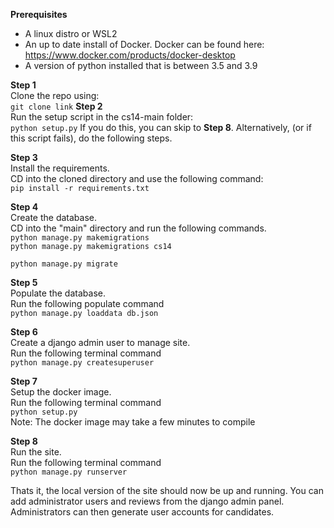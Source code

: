 **Prerequisites**
- A linux distro or WSL2
- An up to date install of Docker. Docker can be found here: https://www.docker.com/products/docker-desktop
- A version of python installed that is between 3.5 and 3.9

**Step 1** <br>
Clone the repo using: <br>
``
git clone link
``
**Step 2** <br>
Run the setup script in the cs14-main folder: <br>
``
python setup.py
``
If you do this, you can skip to **Step 8**.
Alternatively, (or if this script fails), do the following steps.<br>

**Step 3** <br>
Install the requirements. <br>
CD into the cloned directory and use the following command: <br>
``
pip install -r requirements.txt
``

**Step 4** <br>
Create the database. <br>
CD into the "main" directory and run the following commands.<br>
``
python manage.py makemigrations `` <br>
``
python manage.py makemigrations cs14 `` <br>

``
python manage.py migrate
``

**Step 5** <br>
Populate the database. <br>
Run the following populate command <br>
``
python manage.py loaddata db.json
``

**Step 6** <br>
Create a django admin user to manage site. <br>
Run the following terminal command <br>
``
python manage.py createsuperuser
``

**Step 7**<br>
Setup the docker image.<br>
Run the following terminal command <br>
``
python setup.py
``<br>
Note: The docker image may take a few minutes to compile

**Step 8** <br>
Run the site. <br>
Run the following terminal command <br>
``
python manage.py runserver
``

Thats it, the local version of the site should now be up and running. You can add administrator users and reviews from the django admin panel. Administrators can then generate user accounts for candidates.

